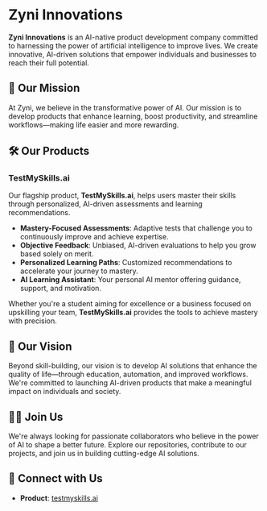 # Zyni Innovations

**Zyni Innovations** is an AI-native product development company committed to harnessing the power of artificial intelligence to improve lives. We create innovative, AI-driven solutions that empower individuals and businesses to reach their full potential.

## 🚀 Our Mission

At Zyni, we believe in the transformative power of AI. Our mission is to develop products that enhance learning, boost productivity, and streamline workflows—making life easier and more rewarding.

## 🛠 Our Products

### **TestMySkills.ai**

Our flagship product, **TestMySkills.ai**, helps users master their skills through personalized, AI-driven assessments and learning recommendations.

- **Mastery-Focused Assessments**: Adaptive tests that challenge you to continuously improve and achieve expertise.
- **Objective Feedback**: Unbiased, AI-driven evaluations to help you grow based solely on merit.
- **Personalized Learning Paths**: Customized recommendations to accelerate your journey to mastery.
- **AI Learning Assistant**: Your personal AI mentor offering guidance, support, and motivation.

Whether you're a student aiming for excellence or a business focused on upskilling your team, **TestMySkills.ai** provides the tools to achieve mastery with precision.

## 🌟 Our Vision

Beyond skill-building, our vision is to develop AI solutions that enhance the quality of life—through education, automation, and improved workflows. We're committed to launching AI-driven products that make a meaningful impact on individuals and society.

## 🧑‍💻 Join Us

We're always looking for passionate collaborators who believe in the power of AI to shape a better future. Explore our repositories, contribute to our projects, and join us in building cutting-edge AI solutions.

## 🤝 Connect with Us

- **Product**: [testmyskills.ai](https://www.testmyskills.ai)
